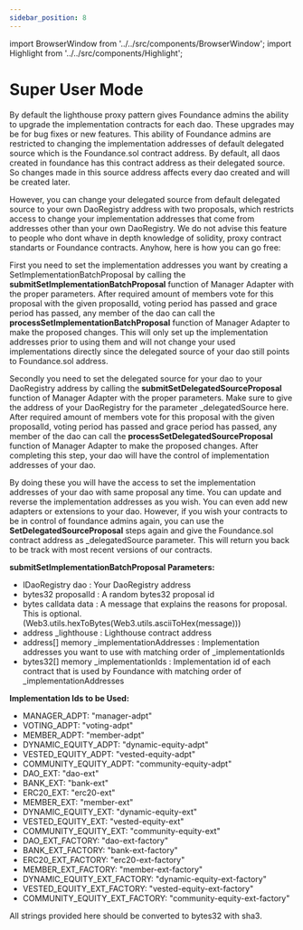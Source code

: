 ```yaml
---
sidebar_position: 8
---
```


import BrowserWindow from '../../src/components/BrowserWindow';
import Highlight from '../../src/components/Highlight';

# Super User Mode

By default the lighthouse proxy pattern gives Foundance admins the ability to upgrade the implementation contracts for each dao. These upgrades may be for bug fixes or new features. This ability of Foundance admins are restricted to changing the implementation addresses of default delegated source which is the Foundance.sol contract address. By default, all daos created in foundance has this contract address as their delegated source. So changes made in this source address affects every dao created and will be created later.

However, you can change your delegated source from default delegated source to your own DaoRegistry address with two proposals, which restricts access to change your implementation addresses that come from addresses other than your own DaoRegistry. We do not advise this feature to people who dont whave in depth knowledge of solidity, proxy contract standarts or Foundance contracts. Anyhow, here is how you can go free:

First you need to set the implementation addresses you want by creating a SetImplementationBatchProposal by calling the **submitSetImplementationBatchProposal** function of Manager Adapter with the proper parameters. After required amount of members vote for this proposal with the given proposalId, voting period has passed and grace period has passed, any member of the dao can call the **processSetImplementationBatchProposal** function of Manager Adapter to make the proposed changes. This will only set up the implementation addresses prior to using them and will not change your used implementations directly since the delegated source of your dao still points to Foundance.sol address.

Secondly you need to set the delegated source for your dao to your DaoRegistry address by calling the **submitSetDelegatedSourceProposal** function of Manager Adapter with the proper parameters. Make sure to give the address of your DaoRegistry for the parameter \_delegatedSource here. After required amount of members vote for this proposal with the given proposalId, voting period has passed and grace period has passed, any member of the dao can call the **processSetDelegatedSourceProposal** function of Manager Adapter to make the proposed changes. After completing this step, your dao will have the control of implementation addresses of your dao.

By doing these you will have the access to set the implementation addresses of your dao with same proposal any time. You can update and reverse the implementation addresses as you wish. You can even add new adapters or extensions to your dao. However, if you wish your contracts to be in control of foundance admins again, you can use the **SetDelegatedSourceProposal** steps again and give the Foundance.sol contract address as \_delegatedSource parameter. This will return you back to be track with most recent versions of our contracts.

**submitSetImplementationBatchProposal Parameters:**

- IDaoRegistry dao : Your DaoRegistry address
- bytes32 proposalId : A random bytes32 proposal id
- bytes calldata data : A message that explains the reasons for proposal. This is optional.(Web3.utils.hexToBytes(Web3.utils.asciiToHex(message)))
- address \_lighthouse : Lighthouse contract address
- address[] memory \_implementationAddresses : Implementation addresses you want to use with matching order of \_implementationIds
- bytes32[] memory \_implementationIds : Implementation id of each contract that is used by Foundance with matching order of \_implementationAddresses

**Implementation Ids to be Used:**

- MANAGER_ADPT: "manager-adpt"
- VOTING_ADPT: "voting-adpt"
- MEMBER_ADPT: "member-adpt"
- DYNAMIC_EQUITY_ADPT: "dynamic-equity-adpt"
- VESTED_EQUITY_ADPT: "vested-equity-adpt"
- COMMUNITY_EQUITY_ADPT: "community-equity-adpt"
- DAO_EXT: "dao-ext"
- BANK_EXT: "bank-ext"
- ERC20_EXT: "erc20-ext"
- MEMBER_EXT: "member-ext"
- DYNAMIC_EQUITY_EXT: "dynamic-equity-ext"
- VESTED_EQUITY_EXT: "vested-equity-ext"
- COMMUNITY_EQUITY_EXT: "community-equity-ext"
- DAO_EXT_FACTORY: "dao-ext-factory"
- BANK_EXT_FACTORY: "bank-ext-factory"
- ERC20_EXT_FACTORY: "erc20-ext-factory"
- MEMBER_EXT_FACTORY: "member-ext-factory"
- DYNAMIC_EQUITY_EXT_FACTORY: "dynamic-equity-ext-factory"
- VESTED_EQUITY_EXT_FACTORY: "vested-equity-ext-factory"
- COMMUNITY_EQUITY_EXT_FACTORY: "community-equity-ext-factory"

All strings provided here should be converted to bytes32 with sha3.
